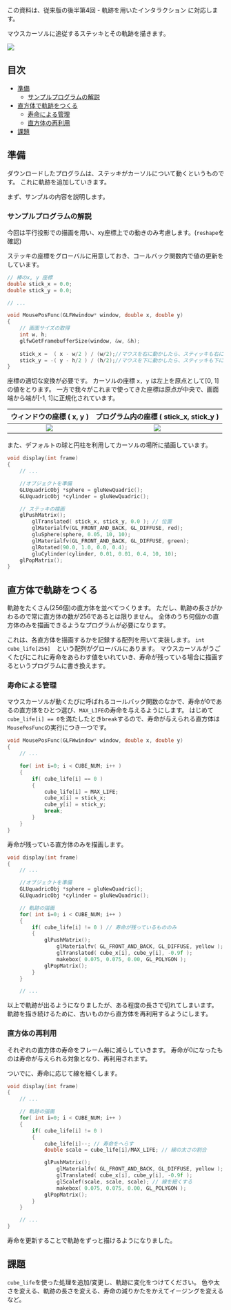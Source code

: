 この資料は、従来版の後半第4回 - 軌跡を用いたインタラクション に対応します。

マウスカーソルに追従するステッキとその軌跡を描きます。

![](docs/tiser.gif)	

## 目次
* [準備](#準備)
	* [サンプルプログラムの解説](#サンプルプログラムの解説)
* [直方体で軌跡をつくる](#直方体で軌跡をつくる)
	* [寿命による管理](#寿命による管理)
	* [直方体の再利用](#直方体の再利用)
* [課題](#課題)

## 準備

ダウンロードしたプログラムは、ステッキがカーソルについて動くというものです。
これに軌跡を追加していきます。

まず、サンプルの内容を説明します。


### サンプルプログラムの解説

今回は平行投影での描画を用い、xy座標上での動きのみ考慮します。(`reshape`を確認)

ステッキの座標をグローバルに用意しておき、コールバック関数内で値の更新をしています。

```cpp
// 棒のx, y 座標
double stick_x = 0.0;
double stick_y = 0.0;

// ...

void MousePosFunc(GLFWwindow* window, double x, double y)
{
	// 画面サイズの取得
	int w, h;
	glfwGetFramebufferSize(window, &w, &h);
	
	stick_x =  ( x - w/2 ) / (w/2);//マウスを右に動かしたら、スティッキも右に
	stick_y = -( y - h/2 ) / (h/2);//マウスを下に動かしたら、スティッキも下に
}

```

座標の適切な変換が必要です。
カーソルの座標 `x, y` は左上を原点として[0, 1]の値をとります。
一方で我々がこれまで使ってきた座標は原点が中央で、画面端から端が[-1, 1]に正規化されています。

|ウィンドウの座標 ( x, y )|プログラム内の座標 ( stick_x, stick_y )|
|:-:|:-:|
|![](docs/co_screen.png)|![](docs/co_w.png)|

また、デフォルトの球と円柱を利用してカーソルの場所に描画しています。

```cpp
void display(int frame)
{
	// ...

	//オブジェクトを準備
	GLUquadricObj *sphere = gluNewQuadric();
	GLUquadricObj *cylinder = gluNewQuadric();

	// ステッキの描画
	glPushMatrix();
		glTranslated( stick_x, stick_y, 0.0 ); // 位置
		glMaterialfv(GL_FRONT_AND_BACK, GL_DIFFUSE, red);
		gluSphere(sphere, 0.05, 10, 10);
		glMaterialfv(GL_FRONT_AND_BACK, GL_DIFFUSE, green);
		glRotated(90.0, 1.0, 0.0, 0.4);
		gluCylinder(cylinder, 0.01, 0.01, 0.4, 10, 10);
	glPopMatrix();
}
```

## 直方体で軌跡をつくる

軌跡をたくさん(256個)の直方体を並べてつくります。
ただし、軌跡の長さがかわるので常に直方体の数が256であるとは限りません。
全体のうち何個かの直方体のみを描画できるようなプログラムが必要になります。

これは、各直方体を描画するかを記録する配列を用いて実装します。
`int cube_life[256]`　という配列がグローバルにあります。
マウスカーソルがうごくたびにこれに寿命をあらわす値をいれていき、寿命が残っている場合に描画するというプログラムに書き換えます。

### 寿命による管理

マウスカーソルが動くたびに呼ばれるコールバック関数のなかで、寿命が0であるの直方体をひとつ選び、`MAX_LIFE`の寿命を与えるようにします。
はじめて`cube_life[i] == 0`を満たしたとき`break`するので、寿命が与えられる直方体は`MousePosFunc`の実行につき一つです。

```cpp
void MousePosFunc(GLFWwindow* window, double x, double y)
{
	// ...

	for( int i=0; i < CUBE_NUM; i++ )
	{
		if( cube_life[i] == 0 )
		{
			cube_life[i] = MAX_LIFE;
			cube_x[i] = stick_x;
			cube_y[i] = stick_y;
			break;
		}
	}
}
```

寿命が残っている直方体のみを描画します。

```cpp
void display(int frame)
{
	// ...

	//オブジェクトを準備
	GLUquadricObj *sphere = gluNewQuadric();
	GLUquadricObj *cylinder = gluNewQuadric();

	// 軌跡の描画
	for( int i=0; i < CUBE_NUM; i++ )
	{
		if( cube_life[i] != 0 ) // 寿命が残っているもののみ
		{
			glPushMatrix();
				glMaterialfv( GL_FRONT_AND_BACK, GL_DIFFUSE, yellow );
				glTranslated( cube_x[i], cube_y[i], -0.9f );
				makebox( 0.075, 0.075, 0.00, GL_POLYGON );
			glPopMatrix();
		}
	}

	// ...
```

以上で軌跡が出るようになりましたが、ある程度の長さで切れてしまいます。
軌跡を描き続けるために、古いものから直方体を再利用するようにします。

### 直方体の再利用

それぞれの直方体の寿命をフレーム毎に減らしていきます。
寿命が0になったものは寿命が与えられる対象となり、再利用されます。

ついでに、寿命に応じて線を細くします。

```cpp
void display(int frame)
{
	// ...

	// 軌跡の描画
	for( int i=0; i < CUBE_NUM; i++ )
	{
		if( cube_life[i] != 0 )
		{
			cube_life[i]--; // 寿命をへらす
            double scale = cube_life[i]/MAX_LIFE; // 線の太さの割合

			glPushMatrix();
                glMaterialfv( GL_FRONT_AND_BACK, GL_DIFFUSE, yellow );
                glTranslated( cube_x[i], cube_y[i], -0.9f );
                glScalef(scale, scale, scale); // 線を細くする
                makebox( 0.075, 0.075, 0.00, GL_POLYGON );
			glPopMatrix();
		}
	}

	// ...
}
```

寿命を更新することで軌跡をずっと描けるようになりました。

## 課題

`cube_life`を使った処理を追加/変更し、軌跡に変化をつけてください。
色や太さを変える、軌跡の長さを変える、寿命の減りかたをかえてイージングを変えるなど。